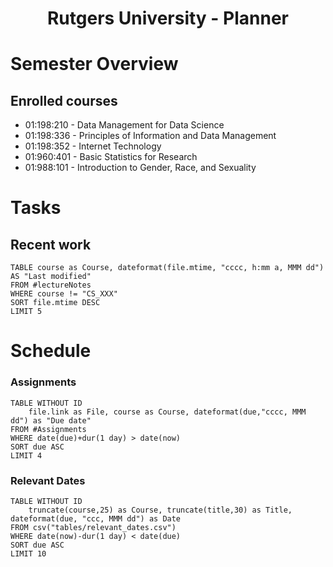 <center> <h1>Rutgers University - Planner</h1> </center>


# Semester Overview

## Enrolled courses
- 01:198:210 - Data Management for Data Science
- 01:198:336 - Principles of Information and Data Management
- 01:198:352 - Internet Technology
- 01:960:401 - Basic Statistics for Research
- 01:988:101 - Introduction to Gender, Race, and Sexuality

# Tasks
## Recent work
```dataview
TABLE course as Course, dateformat(file.mtime, "cccc, h:mm a, MMM dd") AS "Last modified"
FROM #lectureNotes
WHERE course != "CS_XXX"
SORT file.mtime DESC
LIMIT 5
```


# Schedule
### Assignments
```dataview
TABLE WITHOUT ID
	file.link as File, course as Course, dateformat(due,"cccc, MMM dd") as "Due date"
FROM #Assignments 
WHERE date(due)+dur(1 day) > date(now)
SORT due ASC
LIMIT 4
```




### Relevant Dates
```dataview
TABLE WITHOUT ID
	truncate(course,25) as Course, truncate(title,30) as Title, dateformat(due, "ccc, MMM dd") as Date
FROM csv("tables/relevant_dates.csv")
WHERE date(now)-dur(1 day) < date(due)
SORT due ASC
LIMIT 10
```

